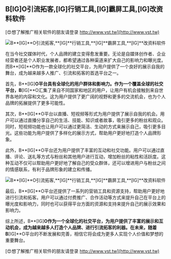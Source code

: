 ## **B**[IG]**O引流拓客,**[IG]**行销工具,**[IG]**霸屏工具,**[IG]**改资料软件**

[😍想了解推广相关软件的朋友请登录 http://www.vst.tw](http://www.vst.tw)

 <center><img src="https://vst.tw/MP4/tuiguang/png/6.png" alt="B**[IG]**O引流拓客,**[IG]**行销工具,**[IG]**霸屏工具,**[IG]**改资料软件"></center>

在当今社交媒体时代，个人品牌的建立变得愈发重要。无论是自媒体创作者、企业经营者还是个人职业发展者，都希望通过各种渠道来扩大自己的影响力和曝光度。而B**[IG]**O作为一款全球化的社交平台，为用户提供了一个良好的展示自我的舞台，成为越来越多人推广、引流和拓客的首选平台之一。

首先，B**[IG]**O平台具有全球化的用户群体和影响力。作为一个覆盖全球的社交平台，B**[IG]**O汇集了来自不同国家和地区的用户，让用户有机会接触到来自世界各地的内容和文化。这为用户提供了更广阔的视野和更多的交流机会，也为个人品牌的拓展提供了更多可能性。

其次，B**[IG]**O平台以直播、短视频等形式为用户提供了展示自我的机会。用户可以通过直播分享自己的生活、技能、知识或者故事，吸引更多的粉丝和观众。同时，短视频功能也让用户可以通过更简洁、生动的方式来展示自己，吸引更多目光。这些功能为用户提供了多样化的展示方式，帮助用户更好地打造个人品牌形象。

此外，B**[IG]**O平台还为用户提供了丰富的互动和社交功能。用户可以通过直播、评论、送礼等方式与粉丝和其他用户进行互动，增加粉丝的粘性和活跃度。这种互动不仅可以帮助用户更好地了解自己的受众群体，还可以增进用户与粉丝之间的情感联系，有利于品牌形象的建立和传播。

 <center><img src="https://vst.tw/MP4/tuiguang/png/3.png" alt="B**[IG]**O引流拓客,**[IG]**行销工具,**[IG]**霸屏工具,**[IG]**改资料软件"></center>

最后，B**[IG]**O平台还提供了一系列的营销工具和资源支持，帮助用户更好地进行引流和拓客。用户可以通过付费推广、合作活动等方式来提升自己在平台上的曝光度和影响力，同时也可以获得平台方面的资源和支持来提升自己的展示效果和影响力。

综上所述，B**[IG]**O作为一个全球化的社交平台，为用户提供了丰富的展示和互动机会，成为越来越多人打造个人品牌、进行引流拓客的利器。在未来，随着B**[IG]**O平台的不断发展和完善，相信它将会成为更多人实现个人价值和梦想的重要舞台。

[😍想了解推广相关软件的朋友请登录 http://www.vst.tw](http://www.vst.tw)



